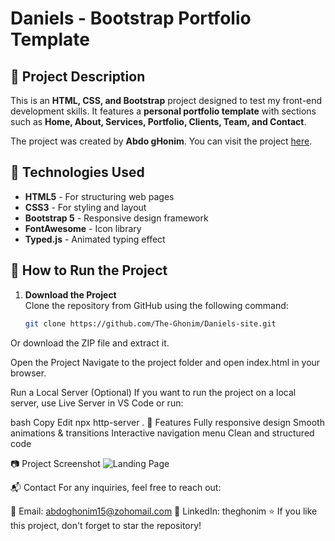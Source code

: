 # Daniels - Bootstrap Portfolio Template

## 📝 Project Description
This is an **HTML, CSS, and Bootstrap** project designed to test my front-end development skills. It features a **personal portfolio template** with sections such as **Home, About, Services, Portfolio, Clients, Team, and Contact**.

The project was created by **Abdo gHonim**. You can visit the project [here](https://daniels-bootstrap-portfolio.netlify.app/).

## 🚀 Technologies Used
- **HTML5** - For structuring web pages  
- **CSS3** - For styling and layout  
- **Bootstrap 5** - Responsive design framework  
- **FontAwesome** - Icon library  
- **Typed.js** - Animated typing effect  

## 📌 How to Run the Project

1. **Download the Project**  
   Clone the repository from GitHub using the following command:

   ```bash
   git clone https://github.com/The-Ghonim/Daniels-site.git
Or download the ZIP file and extract it.

Open the Project
Navigate to the project folder and open index.html in your browser.

Run a Local Server (Optional)
If you want to run the project on a local server, use Live Server in VS Code or run:

bash
Copy
Edit
npx http-server .
🌟 Features
Fully responsive design
Smooth animations & transitions
Interactive navigation menu
Clean and structured code


📷 Project Screenshot
![Landing Page](https://s.tmimgcdn.com/scr/1200x627/79800/edrea-personal-portfolio-joomla-5-template_79875-2-original.png)

📬 Contact
For any inquiries, feel free to reach out:

📧 Email: abdoghonim15@zohomail.com
🔗 LinkedIn: theghonim
⭐ If you like this project, don't forget to star the repository!


